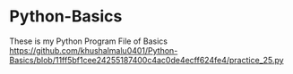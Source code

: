 # Python-Basics
These is my Python Program File of Basics 
https://github.com/khushalmalu0401/Python-Basics/blob/11ff5bf1cee24255187400c4ac0de4ecff624fe4/practice_25.py

